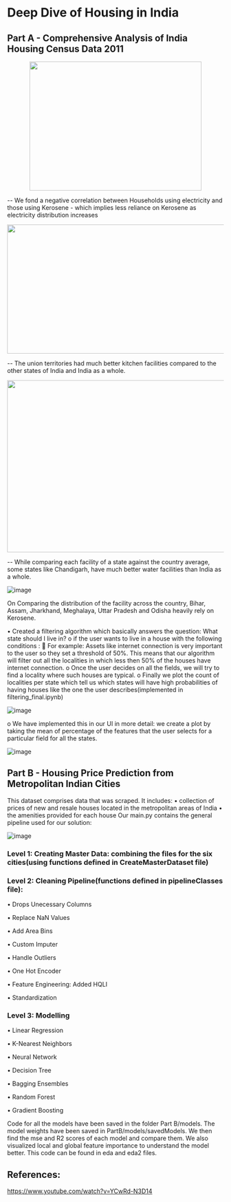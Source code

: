 # Deep Dive of Housing in India 

## Part A - Comprehensive Analysis of India Housing Census Data 2011

<p align="center">
  <img 
    width="400"
    height="300"
    src="https://user-images.githubusercontent.com/62461730/163445913-ccaea730-6521-4633-9669-6b7076e848ed.png"
  >
</p>

-- We fond a negative correlation between Households using electricity and those using Kerosene - which implies less reliance on Kerosene as electricity distribution increases

 <p align="center">
  <img 
    width="800"
    height="300"
    src="https://user-images.githubusercontent.com/62461730/163446122-69b7efe9-e990-48ee-b28c-a68ddc5c3f27.png"
  >
</p>

-- The union territories had much better kitchen facilities compared to the other states of India and India as a whole. 

<p align="center">
  <img 
    width="600"
    height="400"
    src="https://user-images.githubusercontent.com/62461730/163446279-7a713289-c97d-4528-9ff9-606672ad6edb.png"
  >
</p>


-- While comparing each facility of a state against the country average, some states like Chandigarh, have much better water facilities than India as a whole.
 


 ![image](https://user-images.githubusercontent.com/62461730/163446474-ae7e4188-480a-401f-ba6e-93715b3deca5.png)

On Comparing the distribution of the facility across the country,  Bihar, Assam, Jharkhand, Meghalaya, Uttar Pradesh and Odisha heavily rely on Kerosene.
 

•	Created a filtering algorithm which basically answers the question:
 What state should I live in?
o	if the user wants to live in a house with the following conditions :
	For example: Assets like internet connection is very important to the user so they set a threshold of 50%. This means that our algorithm will filter out all the localities in which less then 50% of the houses have internet connection.
o	Once the user decides on all the fields, we will try to find a locality where such houses are typical.
o	Finally we plot the count of localities per state which tell us which states will have high probabilities of having houses like the one the user describes(implemented in filtering_final.ipynb)

![image](https://user-images.githubusercontent.com/62461730/163446727-9b311336-ec2a-4f75-9d1a-1efd0be5d50c.png)

 
o	We have implemented this in our UI in more detail: we create a plot by taking the mean of percentage of the features that the user selects for a particular field for all the states.
 
![image](https://user-images.githubusercontent.com/62461730/163446831-c70e2610-6bb8-4069-928a-1b83798155f0.png)



## Part B - Housing Price Prediction from Metropolitan Indian Cities

This dataset comprises data that was scraped. It includes:
•	collection of prices of new and resale houses located in the metropolitan areas of India
•	the amenities provided for each house
Our main.py contains the general pipeline used for our solution:

![image](https://user-images.githubusercontent.com/62461730/163243136-c918b192-f0d3-4876-9e1d-696e965a40fd.png)

 
### Level 1: Creating Master Data: combining the files for the six cities(using functions defined in CreateMasterDataset file)

### Level 2: Cleaning Pipeline(functions defined in pipelineClasses file): 

•	Drops Unecessary Columns

•	Replace NaN Values

•	Add Area Bins

•	Custom Imputer

•	Handle Outliers

•	One Hot Encoder

•	Feature Engineering: Added HQLI

•	Standardization

### Level 3: Modelling

•	Linear Regression

•	K-Nearest Neighbors

•	Neural Network

•	Decision Tree

•	Bagging Ensembles

•	Random Forest

•	Gradient Boosting

Code for all the models have been saved in the folder Part B/models. The model weights have been saved in PartB/models/savedModels.
We then find the mse and R2 scores of each model and compare them.
We also visualized local and global feature importance to understand the model better. This code can be found in eda and eda2 files.

## References:
https://www.youtube.com/watch?v=YCwRd-N3D14


